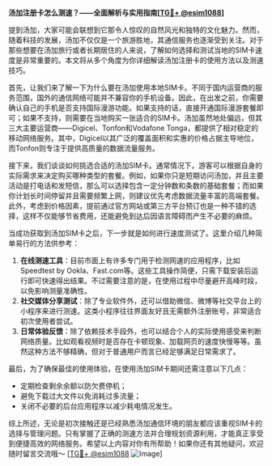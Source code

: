 **汤加注册卡怎么测速？——全面解析与实用指南[[TG💪+ @esim1088](https://t.me/s/esim1088)]**

提到汤加，大家可能会联想到它那令人惊叹的自然风光和独特的文化魅力。然而，随着科技的发展，汤加不仅仅是一个旅游胜地，其通信服务也逐渐受到关注。对于那些想要在汤加旅行或者长期居住的人来说，了解如何选择和测试当地的SIM卡速度是非常重要的。本文将从多个角度为你详细解读汤加注册卡的使用方法以及测速技巧。

首先，让我们来了解一下为什么要在汤加使用本地SIM卡。不同于国内运营商的服务范围，国外的通信网络可能并不兼容你的手机设备。因此，在出发之前，你需要确认自己的手机是否支持国际漫游功能。如果支持的话，直接开通国际漫游套餐即可；如果不支持，则需要在当地购买一张适合的SIM卡。汤加虽然地处偏远，但其三大主要运营商——Digicel、Tonfon和Vodafone Tonga，都提供了相对稳定的移动网络服务。其中，Digicel以其广泛的覆盖面积和实惠的价格占据主导地位，而Tonfon则专注于提供高质量的数据流量服务。

接下来，我们谈谈如何挑选合适的汤加SIM卡。通常情况下，游客可以根据自身的实际需求来决定购买哪种类型的套餐。例如，如果你只是短期访问汤加，并且主要活动是打电话和发短信，那么可以选择包含一定分钟数和条数的基础套餐；而如果你计划长时间停留并且需要频繁上网，则建议优先考虑数据流量丰富的高端套餐。此外，考虑到价格因素，提前通过官方网站或第三方平台预订也是一种不错的选择，这样不仅能够节省费用，还能避免到达后因语言障碍而产生不必要的麻烦。

当成功获取到汤加SIM卡之后，下一步就是如何进行速度测试了。这里介绍几种简单易行的方法供参考：

1. **在线测速工具**：目前市面上有许多专门用于检测网速的应用程序，比如Speedtest by Ookla、Fast.com等。这些工具操作简便，只需下载安装后运行即可快速得出结果。不过需要注意的是，在使用过程中尽量避开高峰时段，以免影响测量准确性。
2. **社交媒体分享测试**：除了专业软件外，还可以借助微信、微博等社交平台上的小程序来进行测速。这类小程序往往界面友好且无需额外注册账号，非常适合初次使用者尝试。
3. **日常体验反馈**：除了依赖技术手段外，也可以结合个人的实际使用感受来判断网络质量。比如观看视频时是否存在卡顿现象、加载网页的速度快慢等等。虽然这种方法不够精确，但对于普通用户而言已经足够满足日常需求了。

最后，为了确保最佳的使用体验，在使用汤加SIM卡期间还需注意以下几点：
- 定期检查剩余余额以防欠费停机；
- 避免下载过大文件以免消耗过多流量；
- 关闭不必要的后台应用程序以减少耗电情况发生。

综上所述，无论是初次接触还是已经熟悉汤加通信环境的朋友都应该重视SIM卡的选择与管理问题。只有掌握了正确的测速方法并合理规划资源利用，才能真正享受到便捷高效的网络服务。希望以上内容对你有所帮助！如果你还有其他疑问，欢迎随时留言交流哦～ [[TG💪+ @esim1088](https://t.me/s/esim1088) ![Image](https://i.postimg.cc/4NQfJmqS/Snipaste-2025-05-13-00-14-12.png)]